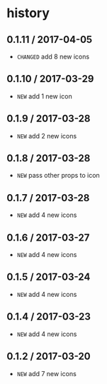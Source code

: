 # history

## 0.1.11 / 2017-04-05

* `CHANGED` add 8 new icons

## 0.1.10 / 2017-03-29

* `NEW` add 1 new icon

## 0.1.9 / 2017-03-28

* `NEW` add 2 new icons

## 0.1.8 / 2017-03-28

* `NEW` pass other props to icon

## 0.1.7 / 2017-03-28

* `NEW` add 4 new icons

## 0.1.6 / 2017-03-27

* `NEW` add 4 new icons

## 0.1.5 / 2017-03-24

* `NEW` add 4 new icons

## 0.1.4 / 2017-03-23

* `NEW` add 4 new icons

## 0.1.2 / 2017-03-20

* `NEW` add 7 new icons